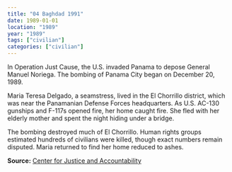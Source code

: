 ```yaml
---
title: "04 Baghdad 1991"
date: 1989-01-01
location: "1989"
year: "1989"
tags: ["civilian"]
categories: ["civilian"]
---
```



In Operation Just Cause, the U.S. invaded Panama to depose General Manuel Noriega. The bombing of Panama City began on December 20, 1989.

Maria Teresa Delgado, a seamstress, lived in the El Chorrillo district, which was near the Panamanian Defense Forces headquarters. As U.S. AC-130 gunships and F-117s opened fire, her home caught fire. She fled with her elderly mother and spent the night hiding under a bridge.

The bombing destroyed much of El Chorrillo. Human rights groups estimated hundreds of civilians were killed, though exact numbers remain disputed. Maria returned to find her home reduced to ashes.

**Source:** [Center for Justice and Accountability](https://cja.org)
